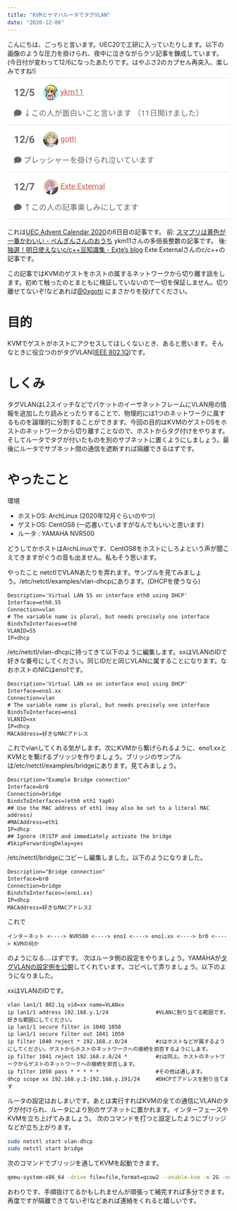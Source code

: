 ```yaml
---
title: "KVMとヤマハルータでタグVLAN"
date: "2020-12-06"
---
```


こんにちは、ごっちと言います。UEC20で工研に入っていたりします。以下の画像のような圧力を掛けられ、夜中に泣きながらクソ記事を錬成しています。(今日付が変わって12/6になったあたりです。はやぶさ2のカプセル再突入、楽しみですね!)
![上下からの強い圧力](./advent2020.jpg)


これは[UEC Advent Calendar 2020]("https://adventar.org/calendars/5070")の6日目の記事です。
前: [スマプリは黄色が一番かわいい - ぺんぎんさんのおうち]("https://ykm11.hatenablog.com/entry/2020/12/05/UECAC2020") ykm11さんの多倍長整数の記事です。
後: [独選！明日使えないc/c++豆知識集 - Exte’s blog]("https://exte.hateblo.jp/entry/2020/12/07/000000") Exte Externalさんのc/c++の記事です。

この記事ではKVMのゲストをホストの属するネットワークから切り離す話をします。初めて触ったのとまともに検証していないので一切を保証しません。切り離せてないぞ!などあれば[@0xgotti]("https://twitter.com/intent/user?user_id=3721840992") にまさかりを投げてください。

# 目的

KVMでゲストがホストにアクセスしてほしくないとき、あると思います。そんなときに役立つのがタグVLAN([IEEE 802.1Q]("https://ja.wikipedia.org/wiki/IEEE_802.1Q"))です。

# しくみ

タグVLANはL2スイッチなどでパケットのイーサネットフレームにVLAN用の情報を追加したり読みとったりすることで、物理的には1つのネットワークに属するものを論理的に分割することができます。今回の目的はKVMのゲストOSをホストのネットワークから切り離すことなので、ホストからタグ付けをやります。そしてルータでタグが付いたものを別のサブネットに置くようにしましょう。最後にルータでサブネット間の通信を遮断すれば隔離できるはずです。


# やったこと
環境
- ホストOS: ArchLinux (2020年12月ぐらいのやつ)
- ゲストOS: CentOS8 (一応書いていますがなんでもいいと思います)
- ルータ  : YAMAHA NVR500

どうしてかホストはArchLinuxです、CentOS8をホストにしろよという声が聞こえてきますがぐうの音も出ません。私もそう思います。

やったこと
netctlでVLANあたりを弄れます。サンプルを見てみましょう。/etc/netctl/examples/vlan-dhcpにあります。(DHCPを使うなら)
```config
Description='Virtual LAN 55 on interface eth0 using DHCP'
Interface=eth0.55
Connection=vlan
# The variable name is plural, but needs precisely one interface
BindsToInterfaces=eth0
VLANID=55
IP=dhcp
```

/etc/netctl/vlan-dhcpに持ってきて以下のように編集します。xxはVLANのIDで好きな番号にしてください。同じIDだと同じVLANに属することになります。なおホストのNICはeno1です。

```config
Description='Virtual LAN xx on interface eno1 using DHCP'
Interface=eno1.xx
Connection=vlan
# The variable name is plural, but needs precisely one interface
BindsToInterfaces=eno1
VLANID=xx
IP=dhcp
MACAddress=好きなMACアドレス
```
これでvlanしてくれる気がします。次にKVMから繋げられるように、eno1.xxとKVMとを繋げるブリッジを作りましょう。ブリッジのサンプルは/etc/netctl/examples/bridgeにあります。見てみましょう。
```config
Description="Example Bridge connection"
Interface=br0
Connection=bridge
BindsToInterfaces=(eth0 eth1 tap0)
## Use the MAC address of eth1 (may also be set to a literal MAC address)
#MACAddress=eth1
IP=dhcp
## Ignore (R)STP and immediately activate the bridge
#SkipForwardingDelay=yes
```
/etc/netctl/bridgeにコピーし編集しました。以下のようになりました。
```config
Description="Bridge connection"
Interface=br0
Connection=bridge
BindsToInterfaces=(eno1.xx)
IP=dhcp
MACAddress=好きなMACアドレス2
```
これで
```
インターネット <----> NVR500 <----> eno1 <----> eno1.xx <----> br0 <----> KVMの何か
```
のようになる....はずです。
次はルータ側の設定をやりましょう。YAMAHAが[タグVLANの設定例を公開]("https://network.yamaha.com/setting/switch_swx/simple_smart/switch_swx-command/tag_vlan")してくれています。コピペして弄りましょう。以下のようになりました。

xxはVLANのIDです。
```config
vlan lan1/1 802.1q vid=xx name=VLANxx
ip lan1/1 address 192.168.y.1/24               #VLANに割り当てる範囲です。好きな範囲にしてください。
ip lan1/1 secure filter in 1040 1050
ip lan1/1 secure filter out 1041 1050
ip filter 1040 reject * 192.168.z.0/24         #zはホストなどが属するようにしてください。ゲストからホストのネットワークへの接続を拒否するようにします。
ip filter 1041 reject 192.168.z.0/24 *         #zは同上。ホストのネットワークからゲストのネットワークへの接続を拒否します。
ip filter 1050 pass * * * * *                  #その他は通します。
dhcp scope xx 192.168.y.2-192.168.y.191/24     #DHCPでアドレスを割り当てます
```
ルータの設定はおしまいです。あとは実行すればKVMの全ての通信にVLANのタグが付けられ、ルータにより別のサブネットに置かれます。インターフェースやKVMを立ち上げてみましょう。
次のコマンドを打つと設定したようにブリッジなどが立ち上がります。
```bash
sudo netctl start vlan-dhcp
sudo netctl start bridge
```

次のコマンドでブリッジを通してKVMを起動できます。
```bash
qemu-system-x86_64 -drive file=file,format=qcow2 --enable-kvm -m 2G -net nic -net bridge,br=br0
```
おわりです、手順抜けてるかもしれませんが頑張って補完すれば多分できます。再度ですが隔離できてないぞ!などあれば連絡をくれると嬉しいです。
